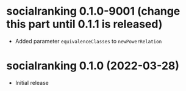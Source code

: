 # socialranking 0.1.0-9001 (change this part until 0.1.1 is released)

* Added parameter `equivalenceClasses` to `newPowerRelation`

# socialranking 0.1.0 (2022-03-28)

* Initial release
